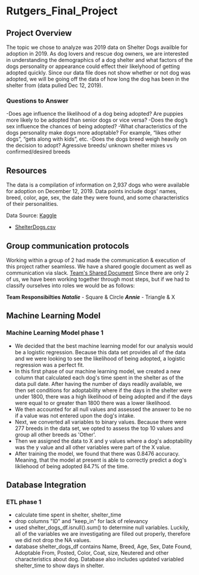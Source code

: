 # Rutgers_Final_Project
## Project Overview
The topic we chose to analyze was 2019 data on Shelter Dogs availble for adoption in 2019. As dog lovers and rescue dog owners, we are interested in understanding the demographics of a dog shelter and what factors of the dogs personality or appearance could effect their likelyhood of getting adopted quickly. Since our data file does not show whether or not dog was adopted, we will be going off the data of how long the dog has been in the shelter from (data pulled Dec 12, 2019).

### Questions to Answer
-Does age influence the likelihood of a dog being adopted? Are puppies more likely to be adopted than senior dogs or vice versa?
-Does the dog’s sex influence the chances of being adopted?
-What characteristics of the dogs personality make dogs more adoptable? For example, “likes other dogs”, “gets along with kids”, etc.
-Does the dogs breed weigh heavily on the decision to adopt? Agressive breeds/ unknown shelter mixes vs confirmed/desired breeds

## Resources
The data is a compilation of information on 2,937 dogs who were available for adoption on December 12, 2019. Data points include dogs' names, breed, color, age, sex, the date they were found, and some characteristics of their personalities.

Data Source: [Kaggle](https://www.kaggle.com/datasets/jmolitoris/adoptable-dogs)

- [ShelterDogs.csv](https://www.kaggle.com/datasets/jmolitoris/adoptable-dogs?select=ShelterDogs.csv)

## Group communication protocols
Working within a group of 2 had made the communication & execution of this project rather seamless. We have a shared google document as well as communication via slack.
[Team's Shared Document](https://docs.google.com/document/d/1KF-XNCNdnlLSpv6ixOsE8ZxQ-XxDwV9jrcZoqkKc6S8/edit) 
Since there are only 2 of us, we have been working together through most steps, but if we had to classify ourselves into roles we would be as follows:

**Team Responsibilties**
***Natalie*** - Square & Circle
***Annie*** - Triangle & X

## Machine Learning Model
### Machine Learning Model phase 1
- We decided that the best machine learning model for our analysis would be a logistic regression. Because this data set provides all of the data and we were looking to see the likelihood of being adopted, a logistic regression was a perfect fit. 
- In this first phase of our machine learning model, we created a new column that calculated each dog's time spent in the shelter as of the data pull date. After having the number of days readily available, we then set conditions for adoptability where if the days in the shelter were under 1800, there was a high likelihood of being adopted and if the days were equal to or greater than 1800 there was a lower likelihood. 
- We then accounted for all null values and assessed the answer to be no if a value was not entered upon the dog's intake.
- Next, we converted all variables to binary values. Because there were 277 breeds in the data set, we opted to assess the top 10 values and group all other breeds as 'Other'. 
- Then we assigned the data to X and y values where a dog's adoptability was the y value and all other variables were part of the X value.
- After training the model, we found that there was 0.8476 accuracy. Meaning, that the model at present is able to correctly predict a dog's likliehood of being adopted 84.7% of the time.

## Database Integration
### ETL phase 1
- calculate time spent in shelter, shelter_time
- drop columns "ID" and "keep_in" for lack of relevancy
- used shelter_dogs_df.isnull().sum() to determine null variables. Luckily, all of the variables we are investigating are filled out properly, therefore we did not drop the NA values.
- database shelter_dogs_df contains Name, Breed, Age, Sex, Date Found, Adoptable From, Posted, Color, Coat, size, Neutered and other characteristics about dog. Database also includes updated variabled shelter_time to show days in shelter.

